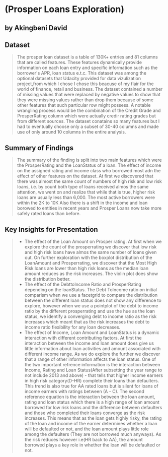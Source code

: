 # (Prosper Loans Exploration)
## by Akingbeni David


## Dataset

> The prosper loan dataset is a table of 130K+ entries and 81 columns that are called features. These features dynamically provide information on each loan entry and specific information such as the borrower's APR, loan status e.t.c. This dataset was among the optional datasets that Udacity provided for data vizulization project,from which I chose I chose this beacuse of my flair for the world of finance, retail and business.
> The dataset contained a number of missing values that were replaced by negative values to  show that they were missing values rather than drop them because of some other features that such particular row might possess.
> A notable wrangling process would be the combination of the Credit Grade and ProsperRating column which were actually credir rating grades but from different sources.
> The dataset conatains so many features but I had to eventually choose only a subset of 30-40 columns and made use of only around 10 columns in the entire analysis.


## Summary of Findings

> The summary of the finding is split into two main features which were the ProsperRating and the LoanStatus of a loan.
> The effect of income on the assigned rating and income class who borrowed most adn the effect of other features on the dataset.
> At first we discovered that there was almost the same count of numbers of high risk and low risk loans, i.e. by count both type of loans received almos the same attention, we went on and realize that while that is true, higher risk loans are usually less than 6,000.
> The most active borrowers were within the 2K to 10K
> Also there is a shift in the income and loan borowed  to entities in recent years and Prosper Loans now take more safely rated loans than before.


## Key Insights for Presentation

>- The effect of the Loan Amount on Prosper rating. At first when we explore the count of the prosperrating we discover that low risk and high risk loans have almos the same number of loans given out. On further exploration with the boxplot distribution of the LoanAmount and Prosperrating, we discover that the Most High Risk loans are lower than high risk loans as the median loan amount reduces as the risk increases. The violin plot does show the distribution better.
>- The effect of the DebttoIncome Ratio and ProsperRating depending on the loanStatus. The Debt ToIncome ratio on initial comparism when we use a facetgrid to compare the distribution between the different loan status does not show any difference to explore, however when we use a pointplot of the debt to income ratio by the different prosperrating and use the hue as the loan status, we identify a converging debt to income ratio as the risk increases which meant that as the risk increases the debt to income ratio flexibility for any loan decreases.
>- The effect of Income, Loan Amount and LoanStatus is a dynamic interaction with different contributing factors. At first the interaction between the income and loan amount does give us little information about loan activities and amount associated with different income range. As we do explore the further we discover that a range of other information affects the loan status. One of the two important refrence information is the interaction between Income, Rating and Loan Status(After subsetting the year range to not include 2013 and above) - that tells that higher income earners in high risk category(D-HR) complete their loans than defaulters. This trend is also true for AA rated loans but is silent for loans of income earners with ratings between (A - C).
> The second reference equation is the interaction between the loan amount, rating and loan status which there is a high range of loan amount borrowed for low risk loans and the difference between defaulters and those who completed their loans converge as the risk increases. This means that as the loan gets highly risky, the rating of the loan and income of the earner determines whether a loan will be defaulted or not, and the loan amount plays little role among the defaulters (They are not borrowed much anyways). As the risk reduces however i.e(HR back to AA), the amount borrowed plays a key role in whether the loan will be defaulted or not.